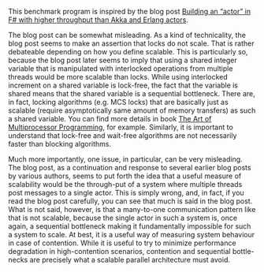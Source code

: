 ﻿This benchmark program is inspired by the blog post [Building an “actor” in F#
with higher throughput than Akka and Erlang actors](http://zbray.com/2012/12/09/building-an-actor-in-f-with-higher-throughput-than-akka-and-erlang-actors/).

The blog post can be somewhat misleading.  As a kind of technicality, the 
blog post seems to make an assertion that locks do not scale.  That is rather
debateable depending on how you define scalable.  This is particularly so,
because the blog post later seems to imply that using a shared integer
variable that is manipulated with interlocked operations from multiple threads
would be more scalable than locks.  While using interlocked increment on a
shared variable is lock-free, the fact that the variable is shared means that
the shared variable is a sequential bottleneck.  There are, in fact, locking
algorithms (e.g. MCS locks) that are basically just as scalable (require
asymptotically same amount of memory transfers) as such a shared variable.  You
can find more details in book [The Art of Multiprocessor
Programming](http://people.csail.mit.edu/shanir/), for example.  Similarly, it
is important to understand that lock-free and wait-free algorithms are not
necessarily faster than blocking algorithms.

Much more importantly, one issue, in particular, can be very misleading.  The
blog post, as a continuation and response to several earlier blog posts by
various authors, seems to put forth the idea that a useful measure of
scalability would be the through-put of a system where multiple threads post
messages to a single actor.  This is simply wrong, and, in fact, if you read
the blog post carefully, you can see that much is said in the blog post.  What
is not said, however, is that a many-to-one communication pattern like that is
not scalable, because the single actor in such a system is, once again, a
sequential bottleneck making it fundamentally impossible for such a system to
scale.  At best, it is a useful way of measuring system behaviour in case of
contention.  While it is useful to try to minimize performance degradation in
high-contention scenarios, contention and sequential bottle-necks are precisely
what a scalable parallel architecture must avoid.
